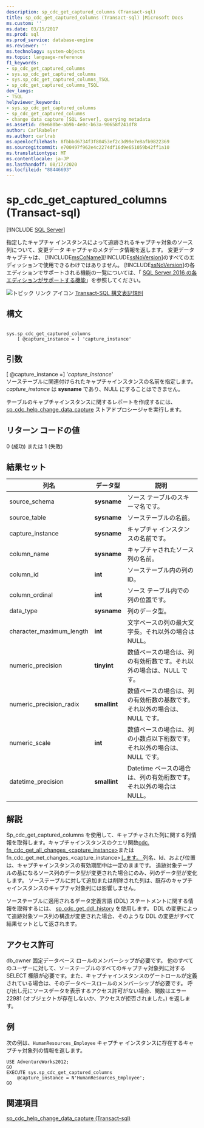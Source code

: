 ```yaml
---
description: sp_cdc_get_captured_columns (Transact-sql)
title: sp_cdc_get_captured_columns (Transact-sql) |Microsoft Docs
ms.custom: ''
ms.date: 03/15/2017
ms.prod: sql
ms.prod_service: database-engine
ms.reviewer: ''
ms.technology: system-objects
ms.topic: language-reference
f1_keywords:
- sp_cdc_get_captured_columns
- sys.sp_cdc_get_captured_columns
- sys.sp_cdc_get_captured_columns_TSQL
- sp_cdc_get_captured_columns_TSQL
dev_langs:
- TSQL
helpviewer_keywords:
- sys.sp_cdc_get_captured_columns
- sp_cdc_get_captured_columns
- change data capture [SQL Server], querying metadata
ms.assetid: d9e680be-ab9b-4e0c-b63a-90658f241df8
author: CarlRabeler
ms.author: carlrab
ms.openlocfilehash: 8fbbbd6734f3f80453ef2c3d99e7e8afb9822369
ms.sourcegitcommit: e700497f962e4c2274df16d9e651059b42ff1a10
ms.translationtype: MT
ms.contentlocale: ja-JP
ms.lasthandoff: 08/17/2020
ms.locfileid: "88446693"
---
```

# <a name="syssp_cdc_get_captured_columns-transact-sql"></a>sp_cdc_get_captured_columns (Transact-sql)
[!INCLUDE [SQL Server](../../includes/applies-to-version/sqlserver.md)]

  指定したキャプチャ インスタンスによって追跡されるキャプチャ対象のソース列について、変更データ キャプチャのメタデータ情報を返します。 変更データ キャプチャは、 [!INCLUDE[msCoName](../../includes/msconame-md.md)][!INCLUDE[ssNoVersion](../../includes/ssnoversion-md.md)]のすべてのエディッションで使用できるわけではありません。 [!INCLUDE[ssNoVersion](../../includes/ssnoversion-md.md)]の各エディションでサポートされる機能の一覧については、「 [SQL Server 2016 の各エディションがサポートする機能](../../sql-server/editions-and-supported-features-for-sql-server-2016.md)」を参照してください。  
  
 ![トピック リンク アイコン](../../database-engine/configure-windows/media/topic-link.gif "トピック リンク アイコン") [Transact-SQL 構文表記規則](../../t-sql/language-elements/transact-sql-syntax-conventions-transact-sql.md)  
  
## <a name="syntax"></a>構文  
  
```  
  
sys.sp_cdc_get_captured_columns   
    [ @capture_instance = ] 'capture_instance'  
```  
  
## <a name="arguments"></a>引数  
 [ @capture_instance =] '*capture_instance*'  
 ソーステーブルに関連付けられたキャプチャインスタンスの名前を指定します。 *capture_instance* は **sysname** であり、NULL にすることはできません。  
  
 テーブルのキャプチャインスタンスに関するレポートを作成するには、 [sp_cdc_help_change_data_capture](../../relational-databases/system-stored-procedures/sys-sp-cdc-help-change-data-capture-transact-sql.md) ストアドプロシージャを実行します。  
  
## <a name="return-code-values"></a>リターン コードの値  
 0 (成功) または 1 (失敗)  
  
## <a name="result-sets"></a>結果セット  
  
|列名|データ型|説明|  
|-----------------|---------------|-----------------|  
|source_schema|**sysname**|ソース テーブルのスキーマ名です。|  
|source_table|**sysname**|ソーステーブルの名前。|  
|capture_instance|**sysname**|キャプチャ インスタンスの名前です。|  
|column_name|**sysname**|キャプチャされたソース列の名前。|  
|column_id|**int**|ソーステーブル内の列の ID。|  
|column_ordinal|**int**|ソース テーブル内での列の位置です。|  
|data_type|**sysname**|列のデータ型。|  
|character_maximum_length|**int**|文字ベースの列の最大文字長。それ以外の場合は NULL。|  
|numeric_precision|**tinyint**|数値ベースの場合は、列の有効桁数です。それ以外の場合は、NULL です。|  
|numeric_precision_radix|**smallint**|数値ベースの場合は、列の有効桁数の基数です。それ以外の場合は、NULL です。|  
|numeric_scale|**int**|数値ベースの場合は、列の小数点以下桁数です。それ以外の場合は、NULL です。|  
|datetime_precision|**smallint**|Datetime ベースの場合は、列の有効桁数です。それ以外の場合は NULL。|  
  
## <a name="remarks"></a>解説  
 Sp_cdc_get_captured_columns を使用して、キャプチャされた列に関する列情報を取得します。キャプチャインスタンスのクエリ関数[cdc. fn_cdc_get_all_changes_<capture_instance>](../../relational-databases/system-functions/cdc-fn-cdc-get-all-changes-capture-instance-transact-sql.md)または fn_cdc_get_net_changes_<capture_instance>[します。 ](../../relational-databases/system-functions/cdc-fn-cdc-get-net-changes-capture-instance-transact-sql.md) 列名、Id、および位置は、キャプチャインスタンスの有効期間中は一定のままです。 追跡対象テーブルの基になるソース列のデータ型が変更された場合にのみ、列のデータ型が変化します。 ソーステーブルに対して追加または削除された列は、既存のキャプチャインスタンスのキャプチャ対象列には影響しません。  
  
 ソーステーブルに適用されるデータ定義言語 (DDL) ステートメントに関する情報を取得するには、 [sp_cdc_get_ddl_history](../../relational-databases/system-stored-procedures/sys-sp-cdc-get-ddl-history-transact-sql.md) を使用します。 DDL の変更によって追跡対象ソース列の構造が変更された場合、そのような DDL の変更がすべて結果セットとして返されます。  
  
## <a name="permissions"></a>アクセス許可  
 db_owner 固定データベース ロールのメンバーシップが必要です。 他のすべてのユーザーに対して、ソーステーブルのすべてのキャプチャ対象列に対する SELECT 権限が必要です。また、キャプチャインスタンスのゲートロールが定義されている場合は、そのデータベースロールのメンバーシップが必要です。 呼び出し元にソースデータを表示するアクセス許可がない場合、関数はエラー 22981 (オブジェクトが存在しないか、アクセスが拒否されました。) を返します。  
  
## <a name="examples"></a>例  
 次の例は、`HumanResources_Employee` キャプチャ インスタンスに存在するキャプチャ対象列の情報を返します。  
  
```  
USE AdventureWorks2012;  
GO  
EXECUTE sys.sp_cdc_get_captured_columns   
    @capture_instance = N'HumanResources_Employee';  
GO  
```  
  
## <a name="see-also"></a>関連項目  
 [sp_cdc_help_change_data_capture &#40;Transact-sql&#41;](../../relational-databases/system-stored-procedures/sys-sp-cdc-help-change-data-capture-transact-sql.md)  
  
  
